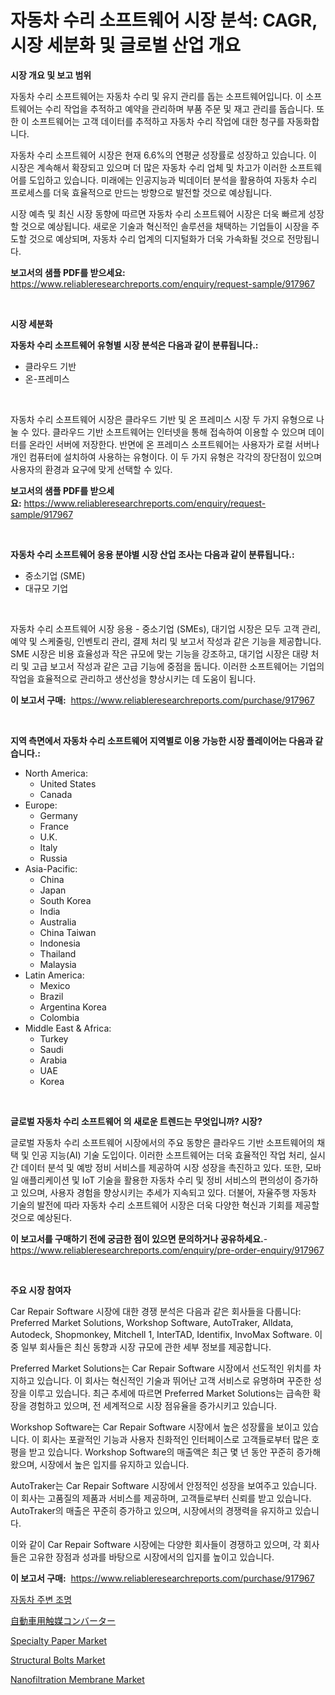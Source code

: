 <p><h1>자동차 수리 소프트웨어 시장 분석: CAGR, 시장 세분화 및 글로벌 산업 개요</h1></p><p><strong>시장 개요 및 보고 범위</strong></p>
<p><p>자동차 수리 소프트웨어는 자동차 수리 및 유지 관리를 돕는 소프트웨어입니다. 이 소프트웨어는 수리 작업을 추적하고 예약을 관리하며 부품 주문 및 재고 관리를 돕습니다. 또한 이 소프트웨어는 고객 데이터를 추적하고 자동차 수리 작업에 대한 청구를 자동화합니다.</p><p>자동차 수리 소프트웨어 시장은 현재 6.6%의 연평균 성장률로 성장하고 있습니다. 이 시장은 계속해서 확장되고 있으며 더 많은 자동차 수리 업체 및 차고가 이러한 소프트웨어를 도입하고 있습니다. 미래에는 인공지능과 빅데이터 분석을 활용하여 자동차 수리 프로세스를 더욱 효율적으로 만드는 방향으로 발전할 것으로 예상됩니다.</p><p>시장 예측 및 최신 시장 동향에 따르면 자동차 수리 소프트웨어 시장은 더욱 빠르게 성장할 것으로 예상됩니다. 새로운 기술과 혁신적인 솔루션을 채택하는 기업들이 시장을 주도할 것으로 예상되며, 자동차 수리 업계의 디지털화가 더욱 가속화될 것으로 전망됩니다.</p></p>
<p><strong>보고서의 샘플 PDF를 받으세요:</strong> <a href="https://www.reliableresearchreports.com/enquiry/request-sample/917967">https://www.reliableresearchreports.com/enquiry/request-sample/917967</a></p>
<p>&nbsp;</p>
<p><strong>시장 세분화</strong></p>
<p><strong>자동차 수리 소프트웨어 유형별 시장 분석은 다음과 같이 분류됩니다.:</strong></p>
<p><ul><li>클라우드 기반</li><li>온-프레미스</li></ul></p>
<p>&nbsp;</p>
<p><p>자동차 수리 소프트웨어 시장은 클라우드 기반 및 온 프레미스 시장 두 가지 유형으로 나눌 수 있다. 클라우드 기반 소프트웨어는 인터넷을 통해 접속하여 이용할 수 있으며 데이터를 온라인 서버에 저장한다. 반면에 온 프레미스 소프트웨어는 사용자가 로컬 서버나 개인 컴퓨터에 설치하여 사용하는 유형이다. 이 두 가지 유형은 각각의 장단점이 있으며 사용자의 환경과 요구에 맞게 선택할 수 있다.</p></p>
<p><strong>보고서의 샘플 PDF를 받으세요:</strong>&nbsp;<a href="https://www.reliableresearchreports.com/enquiry/request-sample/917967">https://www.reliableresearchreports.com/enquiry/request-sample/917967</a></p>
<p>&nbsp;</p>
<p><strong> 자동차 수리 소프트웨어 응용 분야별 시장 산업 조사는 다음과 같이 분류됩니다.:</strong></p>
<p><ul><li>중소기업 (SME)</li><li>대규모 기업</li></ul></p>
<p>&nbsp;</p>
<p><p>자동차 수리 소프트웨어 시장 응용 - 중소기업 (SMEs), 대기업 시장은 모두 고객 관리, 예약 및 스케줄링, 인벤토리 관리, 결제 처리 및 보고서 작성과 같은 기능을 제공합니다. SME 시장은 비용 효율성과 작은 규모에 맞는 기능을 강조하고, 대기업 시장은 대량 처리 및 고급 보고서 작성과 같은 고급 기능에 중점을 둡니다. 이러한 소프트웨어는 기업의 작업을 효율적으로 관리하고 생산성을 향상시키는 데 도움이 됩니다.</p></p>
<p><strong>이 보고서 구매:</strong>&nbsp; <a href="https://www.reliableresearchreports.com/purchase/917967">https://www.reliableresearchreports.com/purchase/917967</a></p>
<p>&nbsp;</p>
<p><strong>지역 측면에서 자동차 수리 소프트웨어 지역별로 이용 가능한 시장 플레이어는 다음과 같습니다.:</strong></p>
<p><ul>
    <li>
        North America:
        <ul>
            <li>United States</li>
            <li>Canada</li>
        </ul>
    </li>
    <li>
        Europe:
        <ul>
            <li>Germany</li>
            <li>France</li>
            <li>U.K.</li>
            <li>Italy</li>
            <li>Russia</li>
        </ul>
    </li>
    <li>
        Asia-Pacific:
        <ul>
            <li>China</li>
            <li>Japan</li>
            <li>South Korea</li>
            <li>India</li>
            <li>Australia</li>
            <li>China Taiwan</li>
            <li>Indonesia</li>
            <li>Thailand</li>
            <li>Malaysia</li>
        </ul>
    </li>
    <li>
        Latin America:
        <ul>
            <li>Mexico</li>
            <li>Brazil</li>
            <li>Argentina Korea</li>
            <li>Colombia</li>
        </ul>
    </li>
    <li>
        Middle East & Africa:
        <ul>
            <li>Turkey</li>
            <li>Saudi</li>
            <li>Arabia</li>
            <li>UAE</li>
            <li>Korea</li>
        </ul>
    </li>
    </ul></p>
<p>&nbsp;</p>
<p><strong>글로벌 자동차 수리 소프트웨어 의 새로운 트렌드는 무엇입니까? 시장?</strong></p>
<p><p>글로벌 자동차 수리 소프트웨어 시장에서의 주요 동향은 클라우드 기반 소프트웨어의 채택 및 인공 지능(AI) 기술 도입이다. 이러한 소프트웨어는 더욱 효율적인 작업 처리, 실시간 데이터 분석 및 예방 정비 서비스를 제공하여 시장 성장을 촉진하고 있다. 또한, 모바일 애플리케이션 및 IoT 기술을 활용한 자동차 수리 및 정비 서비스의 편의성이 증가하고 있으며, 사용자 경험을 향상시키는 추세가 지속되고 있다. 더불어, 자율주행 자동차 기술의 발전에 따라 자동차 수리 소프트웨어 시장은 더욱 다양한 혁신과 기회를 제공할 것으로 예상된다.</p></p>
<p><strong>이 보고서를 구매하기 전에 궁금한 점이 있으면 문의하거나 공유하세요.</strong>- <a href="https://www.reliableresearchreports.com/enquiry/pre-order-enquiry/917967">https://www.reliableresearchreports.com/enquiry/pre-order-enquiry/917967</a></p>
<p>&nbsp;</p>
<p><strong>주요 시장 참여자</strong></p>
<p><p>Car Repair Software 시장에 대한 경쟁 분석은 다음과 같은 회사들을 다룹니다: Preferred Market Solutions, Workshop Software, AutoTraker, Alldata, Autodeck, Shopmonkey, Mitchell 1, InterTAD, Identifix, InvoMax Software. 이 중 일부 회사들은 최신 동향과 시장 규모에 관한 세부 정보를 제공합니다.</p><p>Preferred Market Solutions는 Car Repair Software 시장에서 선도적인 위치를 차지하고 있습니다. 이 회사는 혁신적인 기술과 뛰어난 고객 서비스로 유명하며 꾸준한 성장을 이루고 있습니다. 최근 추세에 따르면 Preferred Market Solutions는 급속한 확장을 경험하고 있으며, 전 세계적으로 시장 점유율을 증가시키고 있습니다.</p><p>Workshop Software는 Car Repair Software 시장에서 높은 성장률을 보이고 있습니다. 이 회사는 포괄적인 기능과 사용자 친화적인 인터페이스로 고객들로부터 많은 호평을 받고 있습니다. Workshop Software의 매출액은 최근 몇 년 동안 꾸준히 증가해왔으며, 시장에서 높은 입지를 유지하고 있습니다.</p><p>AutoTraker는 Car Repair Software 시장에서 안정적인 성장을 보여주고 있습니다. 이 회사는 고품질의 제품과 서비스를 제공하며, 고객들로부터 신뢰를 받고 있습니다. AutoTraker의 매출은 꾸준히 증가하고 있으며, 시장에서의 경쟁력을 유지하고 있습니다.</p><p>이와 같이 Car Repair Software 시장에는 다양한 회사들이 경쟁하고 있으며, 각 회사들은 고유한 장점과 성과를 바탕으로 시장에서의 입지를 높이고 있습니다.</p></p>
<p><strong>이 보고서 구매:</strong>&nbsp;&nbsp;<a href="https://www.reliableresearchreports.com/purchase/917967">https://www.reliableresearchreports.com/purchase/917967</a></p>
<p><p><a href="https://medium.com/@timothychapman46/%EC%9E%90%EB%8F%99%EC%B0%A8-%EC%A3%BC%EB%B3%80-%EC%A1%B0%EB%AA%85-%EC%8B%9C%EC%9E%A5-%EA%B7%9C%EB%AA%A8-%EB%B0%8F-%EC%8B%9C%EC%9E%A5-%EB%8F%99%ED%96%A5-%EC%99%84%EC%A0%84%ED%95%9C-%EC%82%B0%EC%97%85-%EA%B0%9C%EC%9A%94-2024%EB%85%84%EB%B6%80%ED%84%B0-2031%EB%85%84%EA%B9%8C%EC%A7%80-dbc7fab07606">자동차 주변 조명</a></p><p><a href="https://medium.com/@tariqzafar00/%E8%87%AA%E5%8B%95%E8%BB%8A%E7%94%A8%E8%A7%A6%E5%AA%92%E3%82%B3%E3%83%B3%E3%83%90%E3%83%BC%E3%82%BF%E5%B8%82%E5%A0%B4%E3%81%AE%E8%A6%8F%E6%A8%A1-%E5%B8%82%E5%A0%B4%E5%8B%95%E5%90%91%E3%81%8A%E3%82%88%E3%81%B3%E5%B8%82%E5%A0%B4%E4%BA%88%E6%B8%AC-2024%E5%B9%B4%E3%81%8B%E3%82%892031%E5%B9%B4%E3%81%BE%E3%81%A7-4af3ad7f96de">自動車用触媒コンバーター</a></p><p><a href="https://view.publitas.com/reportprime-1/specialty-paper-market-size-focuses-on-market-dynamics-in-depth-analysis-and-future-projections-of-its-market-forecasted-for-period-from-2024-to-2031/">Specialty Paper Market</a></p><p><a href="https://view.publitas.com/reportprime-1/structural-bolts-market-research-report-provides-critical-insights-that-can-help-shape-business-development-and-investment-strategies/">Structural Bolts Market</a></p><p><a href="https://iodized-pantydraco-05c.notion.site/Global-Nanofiltration-Membrane-Market-by-Types-Applications-and-Major-Players-with-Regional-Growt-f3144188ef3e49a1b52ae465e1a31468">Nanofiltration Membrane Market</a></p></p>
